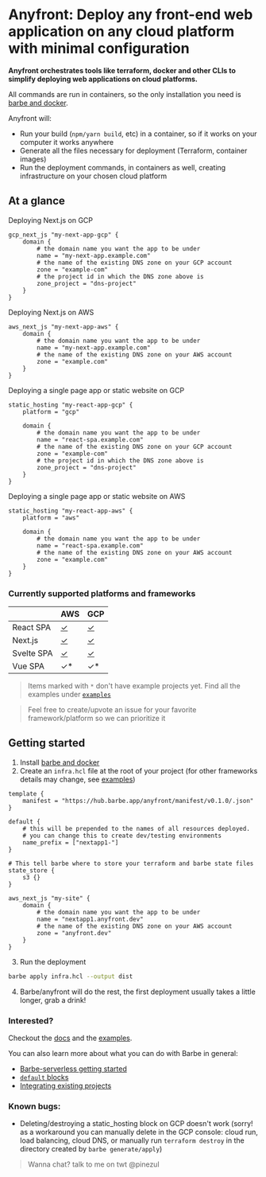 # Anyfront: Deploy any front-end web application on any cloud platform with minimal configuration

**Anyfront orchestrates tools like terraform, docker and other CLIs to simplify deploying web applications on cloud platforms.**

All commands are run in containers, so the only installation you need is [barbe and docker](https://github.com/Plenituz/barbe/blob/main/docs/installation.md). 

Anyfront will:
- Run your build (`npm/yarn build`, etc) in a container, so if it works on your computer it works anywhere
- Generate all the files necessary for deployment (Terraform, container images)
- Run the deployment commands, in containers as well, creating infrastructure on your chosen cloud platform

## At a glance

Deploying Next.js on GCP
```hcl
gcp_next_js "my-next-app-gcp" {
    domain {
        # the domain name you want the app to be under
        name = "my-next-app.example.com"
        # the name of the existing DNS zone on your GCP account
        zone = "example-com"
        # the project id in which the DNS zone above is
        zone_project = "dns-project"
    }
}
```

Deploying Next.js on AWS
```hcl
aws_next_js "my-next-app-aws" {
    domain {
        # the domain name you want the app to be under
        name = "my-next-app.example.com"
        # the name of the existing DNS zone on your AWS account
        zone = "example.com"
    }
}
```

Deploying a single page app or static website on GCP
```hcl
static_hosting "my-react-app-gcp" {
    platform = "gcp"

    domain {
        # the domain name you want the app to be under
        name = "react-spa.example.com"
        # the name of the existing DNS zone on your GCP account
        zone = "example-com"
        # the project id in which the DNS zone above is
        zone_project = "dns-project"
    }
}
```

Deploying a single page app or static website on AWS
```hcl
static_hosting "my-react-app-aws" {
    platform = "aws"

    domain {
        # the domain name you want the app to be under
        name = "react-spa.example.com"
        # the name of the existing DNS zone on your AWS account
        zone = "example.com"
    }
}
```

### Currently supported platforms and frameworks

|            | AWS | GCP |
|------------|-----|-----|
| React SPA  | [✓](examples/react_spa_aws/)   | [✓](examples/react_spa_gcp/)   |
| Next.js    | [✓](examples/nextjs_aws/)   | [✓](examples/nextjs_gcp/)   |
| Svelte SPA | [✓](examples/svelte_spa_aws/)   | [✓](examples/svelte_spa_gcp/)   |
| Vue SPA    | ✓*  | ✓*  |

> Items marked with `*` don't have example projects yet. Find all the examples under [`examples`](examples/)

> Feel free to create/upvote an issue for your favorite framework/platform so we can prioritize it


## Getting started

1. Install [barbe and docker](https://github.com/Plenituz/barbe/blob/main/docs/installation.md)
2. Create an `infra.hcl` file at the root of your project (for other frameworks details may change, see [examples](examples/))
```hcl
template {
    manifest = "https://hub.barbe.app/anyfront/manifest/v0.1.0/.json"
}

default {
    # this will be prepended to the names of all resources deployed.
    # you can change this to create dev/testing environments
    name_prefix = ["nextapp1-"]
}

# This tell barbe where to store your terraform and barbe state files
state_store {
    s3 {}
}

aws_next_js "my-site" {
    domain {
        # the domain name you want the app to be under
        name = "nextapp1.anyfront.dev"
        # the name of the existing DNS zone on your AWS account
        zone = "anyfront.dev"
    }
}
```
3. Run the deployment
```bash
barbe apply infra.hcl --output dist
```
4. Barbe/anyfront will do the rest, the first deployment usually takes a little longer, grab a drink!


### Interested?

Checkout the [docs](docs/README.md) and the [examples](examples/).

You can also learn more about what you can do with Barbe in general:
 - [Barbe-serverless getting started](https://github.com/Plenituz/barbe-serverless/blob/main/docs/getting-started.md)
 - [`default` blocks](https://github.com/Plenituz/barbe-serverless/blob/main/docs/default-blocks.md)
 - [Integrating existing projects](https://github.com/Plenituz/barbe-serverless/blob/main/docs/integrating-existing-projects.md)

### Known bugs:
- Deleting/destroying a static_hosting block on GCP doesn't work (sorry! as a workaround you can manually delete in the GCP console: cloud run, load balancing, cloud DNS, or manually run `terraform destroy` in the directory created by `barbe generate/apply`)


> Wanna chat? talk to me on twt @pinezul